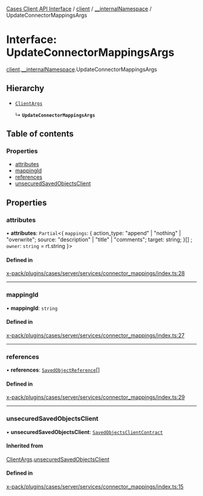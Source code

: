[Cases Client API Interface](../README.md) / [client](../modules/client.md) / [\_\_internalNamespace](../modules/client.__internalNamespace.md) / UpdateConnectorMappingsArgs

# Interface: UpdateConnectorMappingsArgs

[client](../modules/client.md).[__internalNamespace](../modules/client.__internalNamespace.md).UpdateConnectorMappingsArgs

## Hierarchy

- [`ClientArgs`](client.__internalNamespace.ClientArgs-2.md)

  ↳ **`UpdateConnectorMappingsArgs`**

## Table of contents

### Properties

- [attributes](client.__internalNamespace.UpdateConnectorMappingsArgs.md#attributes)
- [mappingId](client.__internalNamespace.UpdateConnectorMappingsArgs.md#mappingid)
- [references](client.__internalNamespace.UpdateConnectorMappingsArgs.md#references)
- [unsecuredSavedObjectsClient](client.__internalNamespace.UpdateConnectorMappingsArgs.md#unsecuredsavedobjectsclient)

## Properties

### attributes

• **attributes**: `Partial`<{ `mappings`: { action\_type: "append" \| "nothing" \| "overwrite"; source: "description" \| "title" \| "comments"; target: string; }[] ; `owner`: `string` = rt.string }\>

#### Defined in

[x-pack/plugins/cases/server/services/connector_mappings/index.ts:28](https://github.com/elastic/kibana/blob/06b0f975f60/x-pack/plugins/cases/server/services/connector_mappings/index.ts#L28)

___

### mappingId

• **mappingId**: `string`

#### Defined in

[x-pack/plugins/cases/server/services/connector_mappings/index.ts:27](https://github.com/elastic/kibana/blob/06b0f975f60/x-pack/plugins/cases/server/services/connector_mappings/index.ts#L27)

___

### references

• **references**: [`SavedObjectReference`](client.__internalNamespace.SavedObjectReference.md)[]

#### Defined in

[x-pack/plugins/cases/server/services/connector_mappings/index.ts:29](https://github.com/elastic/kibana/blob/06b0f975f60/x-pack/plugins/cases/server/services/connector_mappings/index.ts#L29)

___

### unsecuredSavedObjectsClient

• **unsecuredSavedObjectsClient**: [`SavedObjectsClientContract`](../modules/client.__internalNamespace.md#savedobjectsclientcontract)

#### Inherited from

[ClientArgs](client.__internalNamespace.ClientArgs-2.md).[unsecuredSavedObjectsClient](client.__internalNamespace.ClientArgs-2.md#unsecuredsavedobjectsclient)

#### Defined in

[x-pack/plugins/cases/server/services/connector_mappings/index.ts:15](https://github.com/elastic/kibana/blob/06b0f975f60/x-pack/plugins/cases/server/services/connector_mappings/index.ts#L15)
